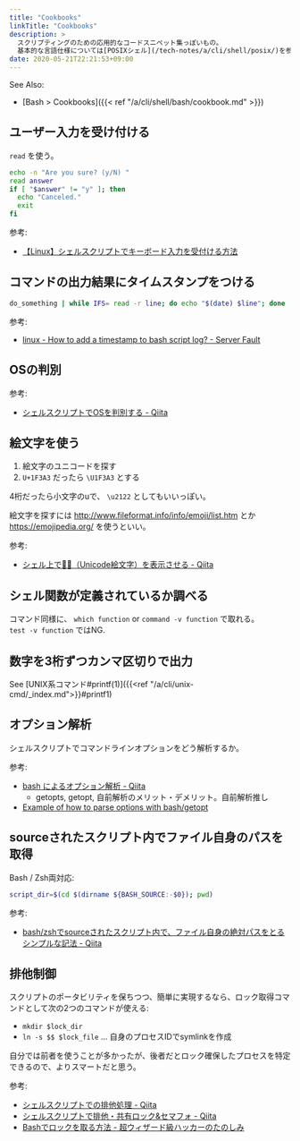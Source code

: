 ```yaml
---
title: "Cookbooks"
linkTitle: "Cookbooks"
description: >
  スクリプティングのための応用的なコードスニペット集っぽいもの。
  基本的な言語仕様については[POSIXシェル](/tech-notes/a/cli/shell/posix/)を参照。
date: 2020-05-21T22:21:53+09:00
---
```


See Also:

- [Bash > Cookbooks]({{< ref "/a/cli/shell/bash/cookbook.md" >}})

## ユーザー入力を受け付ける

`read` を使う。

```sh
echo -n "Are you sure? (y/N) "
read answer
if [ "$answer" != "y" ]; then
  echo "Canceled."
  exit
fi
```

参考:

- [【Linux】シェルスクリプトでキーボード入力を受付ける方法](https://eng-entrance.com/linux-shellscript-keyboard)

## コマンドの出力結果にタイムスタンプをつける

```sh
do_something | while IFS= read -r line; do echo "$(date) $line"; done
```

参考:

- [linux - How to add a timestamp to bash script log? - Server Fault](https://serverfault.com/questions/310098/how-to-add-a-timestamp-to-bash-script-log "linux - How to add a timestamp to bash script log? - Server Fault")

## OSの判別

参考:

- [シェルスクリプトでOSを判別する - Qiita](https://qiita.com/UmedaTakefumi/items/fe02d17264de6c78443d)

## 絵文字を使う

1. 絵文字のユニコードを探す
1. `U+1F3A3` だったら `\U1F3A3` とする

4桁だったら小文字のuで、 `\u2122` としてもいいっぽい。

絵文字を探すには http://www.fileformat.info/info/emoji/list.htm とか https://emojipedia.org/ を使うといい。

参考:

- [シェル上で🍣🍣（Unicode絵文字）を表示させる - Qiita](https://qiita.com/nyango/items/671a14ae2834c045fe27)

## シェル関数が定義されているか調べる

コマンド同様に、 `which function` or `command -v function` で取れる。  
`test -v function` ではNG.

## 数字を3桁ずつカンマ区切りで出力

See [UNIX系コマンド#printf(1)]({{<ref "/a/cli/unix-cmd/_index.md">}}#printf1)

## オプション解析

シェルスクリプトでコマンドラインオプションをどう解析するか。

参考:

- [bash によるオプション解析 - Qiita](http://qiita.com/b4b4r07/items/dcd6be0bb9c9185475bb)
  - getopts, getopt, 自前解析のメリット・デメリット。自前解析推し
- [Example of how to parse options with bash/getopt](https://gist.github.com/cosimo/3760587)

## sourceされたスクリプト内でファイル自身のパスを取得

Bash / Zsh両対応:

```sh
script_dir=$(cd $(dirname ${BASH_SOURCE:-$0}); pwd)
```

参考:

- [bash/zshでsourceされたスクリプト内で、ファイル自身の絶対パスをとるシンプルな記法 - Qiita](https://qiita.com/yudoufu/items/48cb6fb71e5b498b2532)

## 排他制御

スクリプトのポータビリティを保ちつつ、簡単に実現するなら、ロック取得コマンドとして次の2つのコマンドが使える:

- `mkdir $lock_dir`
- `ln -s $$ $lock_file` ... 自身のプロセスIDでsymlinkを作成

自分では前者を使うことが多かったが、後者だとロック確保したプロセスを特定できるので、よりスマートだと思う。

参考:

- [シェルスクリプトでの排他処理 - Qiita](https://qiita.com/bsdhack/items/2492e9bdad0d3e17b7bb)
- [シェルスクリプトで排他・共有ロック&amp;セマフォ - Qiita](https://qiita.com/richmikan@github/items/6ca1ec3b354ae2f5505d)
- [Bashでロックを取る方法 - 超ウィザード級ハッカーのたのしみ](https://fj.hatenablog.jp/entry/2016/03/12/223319)

